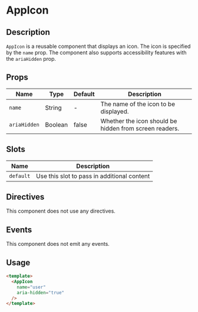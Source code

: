 # AppIcon

## Description

`AppIcon` is a reusable component that displays an icon. The icon is specified by the `name` prop. The component also supports accessibility features with the `ariaHidden` prop.

## Props

| Name | Type | Default | Description |
| ---- | ---- | ------- | ----------- |
| `name` | String | - | The name of the icon to be displayed. |
| `ariaHidden` | Boolean | false | Whether the icon should be hidden from screen readers. |

## Slots

| Name | Description |
| ---- | ----------- |
| `default` | Use this slot to pass in additional content |

## Directives

This component does not use any directives.

## Events

This component does not emit any events.

## Usage

```html
<template>
  <AppIcon
    name="user"
    aria-hidden="true"
  />
</template>
```
